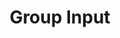 ---
title: Group Input
description: Learn about pipeline specifications.
author:
tags:
categories:
series: 
seriesPart: 
date:
weight: 
---